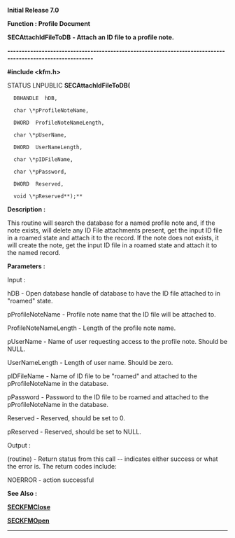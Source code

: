 




<!--
 /\* Font Definitions \*/
 @font-face
 {font-family:Helv;
 panose-1:2 11 6 4 2 2 2 3 2 4;}
@font-face
 {font-family:"Cambria Math";
 panose-1:2 4 5 3 5 4 6 3 2 4;}
 /\* Style Definitions \*/
 p.MsoNormal, li.MsoNormal, div.MsoNormal
 {margin-top:0cm;
 margin-right:0cm;
 margin-bottom:8.0pt;
 margin-left:0cm;
 line-height:107%;
 font-size:11.0pt;
 font-family:"Calibri",sans-serif;}
.MsoChpDefault
 {font-size:11.0pt;}
.MsoPapDefault
 {margin-bottom:8.0pt;
 line-height:107%;}
 /\* Page Definitions \*/
 @page WordSection1
 {size:612.0pt 792.0pt;
 margin:72.0pt 72.0pt 72.0pt 72.0pt;}
div.WordSection1
 {page:WordSection1;}
-->




**Initial Release 7.0**



**Function : Profile Document**



**SECAttachIdFileToDB** **- Attach an
ID file to a profile note.**


**----------------------------------------------------------------------------------------------------------**



**#include <kfm.h>**



STATUS
LNPUBLIC **SECAttachIdFileToDB(**  

      DBHANDLE  hDB,  

      char \*pProfileNoteName,  

      DWORD  ProfileNoteNameLength,  

      char \*pUserName,  

      DWORD  UserNameLength,  

      char \*pIDFileName,  

      char \*pPassword,  

      DWORD  Reserved,  

      void \*pReserved**);**



**Description :**



This routine
will search the database for a named profile note and, if the note exists, will
delete any ID File attachments present, get the input ID file in a roamed state
and attach it to the record.  If the note does not exists, it will create the
note, get the input ID file in a roamed state and attach it to the named
record.


 


**Parameters :**



Input :  

hDB  -  Open database handle of database to have the ID file attached to in
"roamed" state.  

  

pProfileNoteName  -  Profile note name that the ID file will be attached to.  

  

ProfileNoteNameLength  -  Length of the profile note name.  

  

pUserName  -  Name of user requesting access to the profile note.  Should be
NULL.  

  

UserNameLength  -  Length of user name.  Should be zero.  

  

pIDFileName  -  Name of ID file to be "roamed" and attached to the
pProfileNoteName in the database.  

  

pPassword  -  Password to the ID file to be roamed and attached to the
pProfileNoteName in the database.  

  

Reserved  -  Reserved, should be set to 0.  

  

pReserved  -  Reserved, should be set to NULL.  

  




Output :  

(routine)  -  Return status from this call -- indicates either success or what
the error is.   The return codes include:  

  

NOERROR - action successful  

  

  




 **See Also :**


**[SECKFMClose](SECKFMClose.md)**


**[SECKFMOpen](SECKFMOpen.md)**



----------------------------------------------------------------------------------------------------------


 





